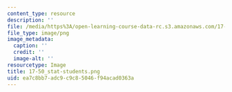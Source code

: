 ```yaml
---
content_type: resource
description: ''
file: /media/https%3A/open-learning-course-data-rc.s3.amazonaws.com/17-50-introduction-to-comparative-politics-spring-2014/ea7c8bb7adc9c9c85046f94acad0363a_17-50_stat-students.png
file_type: image/png
image_metadata:
  caption: ''
  credit: ''
  image-alt: ''
resourcetype: Image
title: 17-50_stat-students.png
uid: ea7c8bb7-adc9-c9c8-5046-f94acad0363a
---
```

